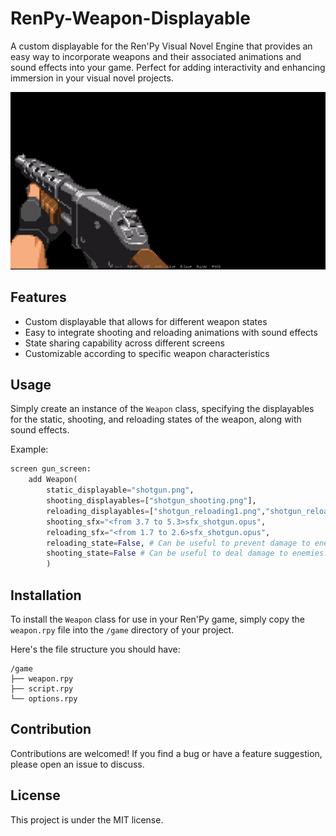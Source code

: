 # RenPy-Weapon-Displayable

A custom displayable for the Ren'Py Visual Novel Engine that provides an easy way to incorporate weapons and their associated animations and sound effects into your game. Perfect for adding interactivity and enhancing immersion in your visual novel projects.

<p align="center">
  <img src="example.gif" alt="animated" />
</p>

## Features
- Custom displayable that allows for different weapon states
- Easy to integrate shooting and reloading animations with sound effects
- State sharing capability across different screens
- Customizable according to specific weapon characteristics

## Usage
Simply create an instance of the `Weapon` class, specifying the displayables for the static, shooting, and reloading states of the weapon, along with sound effects.

Example:
```python
screen gun_screen:
    add Weapon(
        static_displayable="shotgun.png", 
        shooting_displayables=["shotgun_shooting.png"], 
        reloading_displayables=["shotgun_reloading1.png","shotgun_reloading2.png", "shotgun_reloading3.png", "shotgun_reloading4.png"], 
        shooting_sfx="<from 3.7 to 5.3>sfx_shotgun.opus", 
        reloading_sfx="<from 1.7 to 2.6>sfx_shotgun.opus",
        reloading_state=False, # Can be useful to prevent damage to enemies during reload.
        shooting_state=False # Can be useful to deal damage to enemies.
        )
```

## Installation

To install the `Weapon` class for use in your Ren'Py game, simply copy the `weapon.rpy` file into the `/game` directory of your project.

Here's the file structure you should have:

```
/game
├── weapon.rpy
├── script.rpy
└── options.rpy
```

## Contribution

Contributions are welcomed! If you find a bug or have a feature suggestion, please open an issue to discuss.

## License

This project is under the MIT license.

